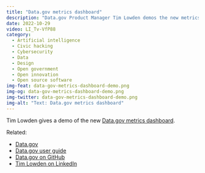 ```yaml
---
title: "Data.gov metrics dashboard"
description: "Data.gov Product Manager Tim Lowden demos the new metrics dashboard."
date: 2022-10-29
video: LI_Tv-VfP88
category:
  - Artificial intelligence
  - Civic hacking
  - Cybersecurity
  - Data
  - Design
  - Open government
  - Open innovation
  - Open source software
img-feat: data-gov-metrics-dashboard-demo.png
img-og: data-gov-metrics-dashboard-demo.png
img-twitter: data-gov-metrics-dashboard-demo.png
img-alt: "Text: Data.gov metrics dashboard"
---
```


Tim Lowden gives a demo of the new [Data.gov metrics dashboard](https://data.gov/metrics/).

Related:

- [Data.gov](https://data.gov)
- [Data.gov user guide](https://data.gov/user-guide/)
- [Data.gov on GitHub](https://github.com/GSA/data.gov)
- [Tim Lowden on LinkedIn](https://www.linkedin.com/in/tim-lowden-16b3ab35/)